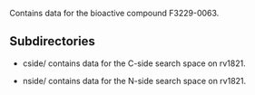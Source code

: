 Contains data for the bioactive compound F3229-0063.

## Subdirectories

- cside/ contains data for the C-side search space on rv1821.

- nside/ contains data for the N-side search space on rv1821.

